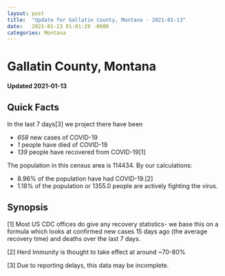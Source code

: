 ```yaml
---
layout: post
title:  "Update for Gallatin County, Montana - 2021-01-13"
date:   2021-01-13 01:01:29 -0600
categories: Montana
---
```


# Gallatin County, Montana
#### Updated 2021-01-13

## Quick Facts

In the last 7 days[3] we project there have been
- *658* new cases of COVID-19
- *1* people have died of COVID-19
- *139* people have recovered from COVID-19[1]

The population in this census area is 114434. By our calculations:
- 8.96% of the population have had COVID-19.[2]
- 1.18% of the population or 1355.0 people are actively fighting the virus.

## Synopsis




[1] Most US CDC offices do give any recovery statistics- we base this on a formula which looks at confirmed new cases
15 days ago (the average recovery time) and deaths over the last 7 days.

[2] Herd Immunity is thought to take effect at around ~70-80%

[3] Due to reporting delays, this data may be incomplete.
 
    